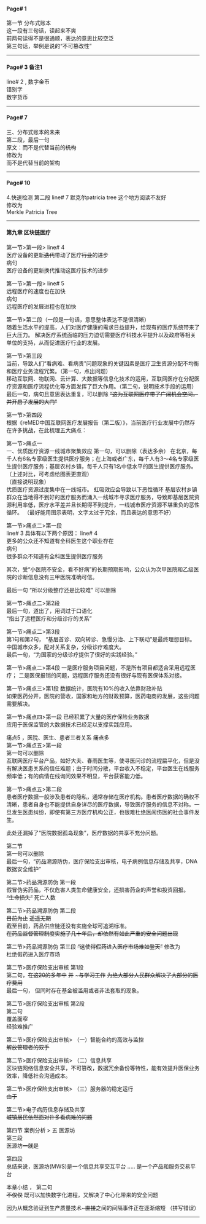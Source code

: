 #### Page# 1  
第一节  分布式账本    
这一段有三句话，读起来不爽    
前两句读得不是很通顺，表达的意思比较空泛   
第三句话，举例是说的“不可篡改性”   

___

#### Page# 3  备注1
line# 2 , 数字~~金~~币   
错别字    
数字货币
___

#### Page# 7
三、分布式账本的未来   
第二段，最后一句    
原文：而不是代替当前的~~机构~~  
修改为  
而不是代替当前的架构
___
#### Page# 10
4.快速检测  第二段 line# 7  默克尔patricia tree
这个地方阅读不友好   
修改为   
Merkle Patricia Tree
___
#### 第九章 区块链医疗
第一节>第一段> line# 4    
医疗设备的更新~~迭代~~带动了医疗~~行业~~的进步  
病句    
医疗设备的更新换代推动这医疗技术的进步 

第一节>第一段> line# 5    
远程医疗的速度也在加快   
病句    
远程医疗的发展进程也在加快        

第一节>第二段（一段是一句话，意思整体表达不是很清晰）   
随着生活水平的提高，人们对医疗健康的需求日益提升，给现有的医疗系统带来了巨大压力。
解决医疗系统面临的压力迫切需要医疗科技水平提升以及政府等相关单位的支持，从而促进医疗行业的发展。


第一节>第三段    
当前，导致人们“看病难、看病贵”问题现象的关键因素是医疗卫生资源分配不均衡和医疗业务流程冗繁。（第一句，点出问题）   
移动互联网、物联网、云计算、大数据等信息化技术的运用，互联网医疗在分配医疗资源和医疗流程优化等方面发挥了巨大作用。（第二句，说明技术手段的运用）    
最后一句，病句且意思表达重复，可以删除 ~~“这为互联网医疗带了广阔机会空间，并开启了发展的大门”~~   

第一节>第四段   
根据《reMED中国互联网医疗发展报告（第二版）》，当前医疗行业发展中仍然存在许多挑战，在此梳理五大痛点：   

第一节>痛点一   
一、优质医疗资源一线城市聚集效应
第一句，可以删除（表达多余）
在北京，每千人有6名专家级医生提供医疗服务；在上海或者广东，每千人有3～4名专家级医生提供医疗服务；基层农村乡镇，每千人只有1名中低水平的医生提供医疗服务。（上述对比，可考虑给图表更直观）     
（直接说明现象）   
优质医疗资源过度集中在一线城市。  虹吸效应会导致以下恶性循环
基层农村乡镇群众在当地得不到好的医疗服务而涌入一线城市寻求医疗服务，导致即基层医院资源利用率低，医疗水平差并且长期得不到提升，一线城市医疗资源不堪重负的恶性循环。
（最好能用图示表明，文字太过于冗余，而且表达的意思不好）    
   

第一节>痛点二>第一段   
line# 3  具体有以下两个原因：
line# 4   
更多的公众还不知道有全科医生这个职业存在   
病句  
很多群众不知道有全科医生提供医疗服务   

其次，受“小医院不安全，看不好病”的长期预期影响，公众认为次甲医院和乙级医院的诊断信息没有三甲医院准确可信。

最后一句 “所以分级整疗还是比较难” 可以删除    

第一节>痛点二>第2段    
最后一句，道出了，用词过于口语化      
“指出了远程医疗和分级诊疗的关系”   


第一节>痛点二>第3段   
第1句和第2句，
“基层首诊、双向转诊、急慢分治、上下联动”是最终理想目标。中国城市众多，配对关系复杂，分级诊疗难度大。   
最后一句，“为国家的分级诊疗提供了很好的实践经验。”   

第一节>痛点二>第4段
一是医疗服务项目问题，不是所有项目都适合采用远程医疗；
二是医保报销的问题，远程医疗服务还没有很好与现有医保体系对接。    


第一节>痛点三>第1段
数据统计，医院有10%的收入依靠财政补贴   
如果医药分开，医院的营收，国家和地方的财政预算，医药电商的发展，这些问题需要解决。    

第一节>痛点四>第一段
已经积累了大量的医疗保险业务数据   
应用于医保监管的大数据技术已经足以支撑实践应用。    

痛点5 ，医院、医生、患者三者关系   ~~痛点多~~    
第一节>痛点五>第一段   
第一句可以删除   
互联网医疗平台产品，如好大夫、春雨医生等，使寻医问诊的流程扁平化，但是没有解决医患关系的信任难题；由于时间分散，平台收入不稳定，平台医生在线服务频率低；有的病情在线询问效果不明显，平台获客能力低。    

第一节>痛点五>第二段   
患者医疗数据一般涉及患者的隐私，通常存储在医疗机构。患者医疗数据的确权不清晰，患者自身也不能提供自身详尽的医疗数据，导致医疗服务的信息不对称。一旦发生医患纠纷，即使有第三方医疗机构公正，也很难杜绝医闹伤医的社会事件发生。

此处还漏掉了“医院数据孤岛现象”，医疗数据的共享不充分问题。      


第二节   
第一句可以删除    
最后一句，“药品溯源防伪，医疗保险支出审核，电子病例信息存储及共享，DNA数据安全维护”   


第二节>药品溯源防伪 第一段   
假冒伪劣药品，不仅危害人类生命健康安全，还损害药企的声誉和投资回报。    
~~“生命损失”~~  死亡人数    

第二节>药品溯源防伪 第二段   
~~目前为止~~   ~~遥遥无期~~    
截至目前，药品供应链还没有实施全球可追溯标准。     
~~在药品监督管理制度实施了几十年后，却依然有如此严重的安全问题出现~~   

第二节>药品溯源防伪 第三段 
~~“这使得假药进入医疗市场难如登天”~~  修改为  
杜绝假药进入医疗市场   


第二节>医疗保险支出审核 第1段    
第二句，~~在这20的多年中~~  ~~并~~   ~~~与学习工作~~  ~~为绝大部分人民群众解决了大部分的医疗费用~~    
最后一句，
但同时存在基金被滥用或者非法套取的现象。

第二节>医疗保险支出审核 第2段   
第二句   
覆盖面窄    
经验难推广    

第二节>医疗保险支出审核> （一）智能合约的高效与监控   
~~解放管理者的双手~~    

第二节>医疗保险支出审核> （二）信息共享   
区块链网络信息安全共享，不可篡改，数据冗余备份等特性，能有效提升医保业务效率，降低社会沟通成本。    

第二节>医疗保险支出审核> （三）服务器的稳定运行   
~~由于~~   


第二节>电子病历信息存储及共享    
~~城镇居民依然面对许多看病难的问题~~    


第四节 案例分析 > 五  医源坊    
第三段     
医源坊~~一就~~是      

第四段    
总结来说，医源坊(MWS)是一个信息共享交互平台 ..... 是一个产品和服务交易平台   


本章小结 ， 第二句   
~~不仅仅~~ 既可以加快数字化进程，又解决了中心化带来的安全问题   

因为从概念验证到生产质量技术~~~直接~~之间的间隔事件正在逐渐缩短 （拼写错误）

___ 

